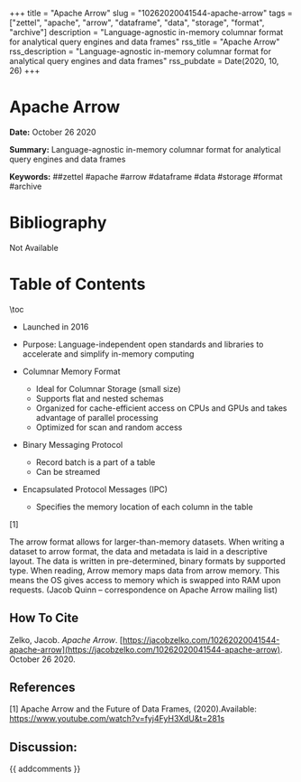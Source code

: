 +++
title = "Apache Arrow"
slug = "10262020041544-apache-arrow"
tags = ["zettel", "apache", "arrow", "dataframe", "data", "storage", "format", "archive"]
description = "Language-agnostic in-memory columnar format for analytical query engines and data frames"
rss_title = "Apache Arrow"
rss_description = "Language-agnostic in-memory columnar format for analytical query engines and data frames"
rss_pubdate = Date(2020, 10, 26)
+++



Apache Arrow
=========

**Date:** October 26 2020

**Summary:** Language-agnostic in-memory columnar format for analytical query engines and data frames

**Keywords:** ##zettel #apache #arrow #dataframe #data #storage #format  #archive

Bibliography
==========

Not Available

Table of Contents
=========

\toc

  * Launched in 2016
  * Purpose: Language-independent open standards and libraries to accelerate and simplify in-memory computing
  * Columnar Memory Format

      * Ideal for Columnar Storage (small size)
      * Supports flat and nested schemas
      * Organized for cache-efficient access on CPUs and GPUs and takes advantage of parallel processing
      * Optimized for scan and random access
  * Binary Messaging Protocol

      * Record batch is a part of a table
      * Can be streamed
  * Encapsulated Protocol Messages (IPC)

      * Specifies the memory location of each column in the table

[1]

The arrow format allows for larger-than-memory datasets. When writing a dataset to arrow format, the data and metadata is laid in a descriptive layout. The data is written in pre-determined, binary formats by supported type. When reading, Arrow memory maps data from arrow memory. This means the OS gives access to memory which is swapped into RAM upon requests. (Jacob Quinn – correspondence on Apache Arrow mailing list)
## How To Cite

 Zelko, Jacob. _Apache Arrow_. [https://jacobzelko.com/10262020041544-apache-arrow](https://jacobzelko.com/10262020041544-apache-arrow). October 26 2020.
## References

[1] Apache Arrow and the Future of Data Frames, (2020).Available: https://www.youtube.com/watch?v=fyj4FyH3XdU&t=281s
## Discussion: 

{{ addcomments }}
